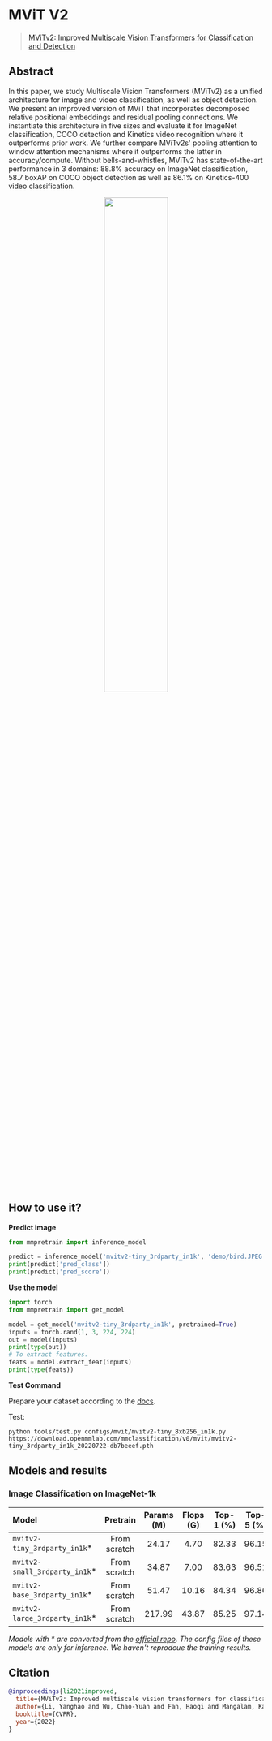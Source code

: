 # MViT V2

> [MViTv2: Improved Multiscale Vision Transformers for Classification and Detection](http://openaccess.thecvf.com//content/CVPR2022/papers/Li_MViTv2_Improved_Multiscale_Vision_Transformers_for_Classification_and_Detection_CVPR_2022_paper.pdf)

<!-- [ALGORITHM] -->

## Abstract

In this paper, we study Multiscale Vision Transformers (MViTv2) as a unified architecture for image and video
classification, as well as object detection. We present an improved version of MViT that incorporates
decomposed relative positional embeddings and residual pooling connections. We instantiate this architecture
in five sizes and evaluate it for ImageNet classification, COCO detection and Kinetics video recognition where
it outperforms prior work. We further compare MViTv2s' pooling attention to window attention mechanisms where
it outperforms the latter in accuracy/compute. Without bells-and-whistles, MViTv2 has state-of-the-art
performance in 3 domains: 88.8% accuracy on ImageNet classification, 58.7 boxAP on COCO object detection as
well as 86.1% on Kinetics-400 video classification.

<div align=center>
<img src="https://user-images.githubusercontent.com/26739999/180376227-755243fa-158e-4068-940a-416036519665.png" width="50%"/>
</div>

## How to use it?

<!-- [TABS-BEGIN] -->

**Predict image**

```python
from mmpretrain import inference_model

predict = inference_model('mvitv2-tiny_3rdparty_in1k', 'demo/bird.JPEG')
print(predict['pred_class'])
print(predict['pred_score'])
```

**Use the model**

```python
import torch
from mmpretrain import get_model

model = get_model('mvitv2-tiny_3rdparty_in1k', pretrained=True)
inputs = torch.rand(1, 3, 224, 224)
out = model(inputs)
print(type(out))
# To extract features.
feats = model.extract_feat(inputs)
print(type(feats))
```

**Test Command**

Prepare your dataset according to the [docs](https://mmpretrain.readthedocs.io/en/main/user_guides/dataset_prepare.html#prepare-dataset).

Test:

```shell
python tools/test.py configs/mvit/mvitv2-tiny_8xb256_in1k.py https://download.openmmlab.com/mmclassification/v0/mvit/mvitv2-tiny_3rdparty_in1k_20220722-db7beeef.pth
```

<!-- [TABS-END] -->

## Models and results

### Image Classification on ImageNet-1k

| Model                          |   Pretrain   | Params (M) | Flops (G) | Top-1 (%) | Top-5 (%) |                Config                 |                                                     Download                                                      |
| :----------------------------- | :----------: | :--------: | :-------: | :-------: | :-------: | :-----------------------------------: | :---------------------------------------------------------------------------------------------------------------: |
| `mvitv2-tiny_3rdparty_in1k`\*  | From scratch |   24.17    |   4.70    |   82.33   |   96.15   | [config](mvitv2-tiny_8xb256_in1k.py)  | [model](https://download.openmmlab.com/mmclassification/v0/mvit/mvitv2-tiny_3rdparty_in1k_20220722-db7beeef.pth)  |
| `mvitv2-small_3rdparty_in1k`\* | From scratch |   34.87    |   7.00    |   83.63   |   96.51   | [config](mvitv2-small_8xb256_in1k.py) | [model](https://download.openmmlab.com/mmclassification/v0/mvit/mvitv2-small_3rdparty_in1k_20220722-986bd741.pth) |
| `mvitv2-base_3rdparty_in1k`\*  | From scratch |   51.47    |   10.16   |   84.34   |   96.86   | [config](mvitv2-base_8xb256_in1k.py)  | [model](https://download.openmmlab.com/mmclassification/v0/mvit/mvitv2-base_3rdparty_in1k_20220722-9c4f0a17.pth)  |
| `mvitv2-large_3rdparty_in1k`\* | From scratch |   217.99   |   43.87   |   85.25   |   97.14   | [config](mvitv2-large_8xb256_in1k.py) | [model](https://download.openmmlab.com/mmclassification/v0/mvit/mvitv2-large_3rdparty_in1k_20220722-2b57b983.pth) |

*Models with * are converted from the [official repo](https://github.com/facebookresearch/mvit). The config files of these models are only for inference. We haven't reprodcue the training results.*

## Citation

```bibtex
@inproceedings{li2021improved,
  title={MViTv2: Improved multiscale vision transformers for classification and detection},
  author={Li, Yanghao and Wu, Chao-Yuan and Fan, Haoqi and Mangalam, Karttikeya and Xiong, Bo and Malik, Jitendra and Feichtenhofer, Christoph},
  booktitle={CVPR},
  year={2022}
}
```
